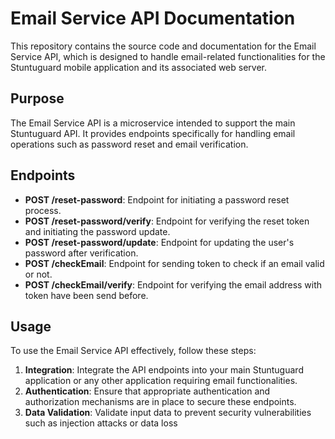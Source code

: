 Email Service API Documentation
===============================

This repository contains the source code and documentation for the Email Service API, which is designed to handle email-related functionalities for the Stuntuguard mobile application and its associated web server.

Purpose
-------

The Email Service API is a microservice intended to support the main Stuntuguard API. It provides endpoints specifically for handling email operations such as password reset and email verification.

Endpoints
---------

* **POST /reset-password**: Endpoint for initiating a password reset process.
* **POST /reset-password/verify**: Endpoint for verifying the reset token and initiating the password update.
* **POST /reset-password/update**: Endpoint for updating the user's password after verification.
* **POST /checkEmail**: Endpoint for sending token to check if an email valid or not.
* **POST /checkEmail/verify**: Endpoint for verifying the email address with token have been send before.

Usage
-----

To use the Email Service API effectively, follow these steps:

1.  **Integration**: Integrate the API endpoints into your main Stuntuguard application or any other application requiring email functionalities.
2.  **Authentication**: Ensure that appropriate authentication and authorization mechanisms are in place to secure these endpoints.
3.  **Data Validation**: Validate input data to prevent security vulnerabilities such as injection attacks or data loss
